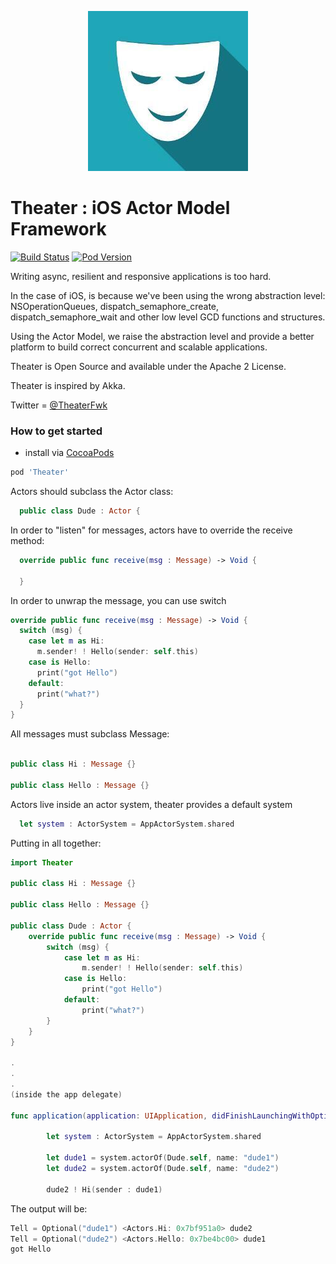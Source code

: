 
<p align="center" >
  <img src="theaterlogo.jpg" title="Theter logo" float=left>
</p>

# Theater : iOS Actor Model Framework
[![Build Status](https://travis-ci.org/darioalessandro/Theater.svg)](https://travis-ci.org/darioalessandro/Theater)
[![Pod Version](http://img.shields.io/cocoapods/v/Theater.svg?style=flat)](http://cocoadocs.org/docsets/Theater/)

Writing async, resilient and responsive applications is too hard. 

In the case of iOS, is because we've been using the wrong abstraction level: NSOperationQueues, dispatch_semaphore_create, dispatch_semaphore_wait and other low level GCD functions and structures.

Using the Actor Model, we raise the abstraction level and provide a better platform to build correct concurrent and scalable applications.

Theater is Open Source and available under the Apache 2 License.

Theater is inspired by Akka.

Twitter = [@TheaterFwk](https://twitter.com/TheaterFwk)

### How to get started

- install via [CocoaPods](http://cocoapods.org)

```ruby
pod 'Theater'
```

Actors should subclass the Actor class:

```swift
  public class Dude : Actor {
```
In order to "listen" for messages, actors have to override the receive method:
```swift
  override public func receive(msg : Message) -> Void {

  }
```

In order to unwrap the message, you can use switch 

```swift
override public func receive(msg : Message) -> Void {
  switch (msg) {
    case let m as Hi:
      m.sender! ! Hello(sender: self.this)
    case is Hello:
      print("got Hello")
    default:
      print("what?")
  }
}
```

All messages must subclass Message:
```swift

public class Hi : Message {}
 
public class Hello : Message {}

```

Actors live inside an actor system, theater provides a default system

```swift
  let system : ActorSystem = AppActorSystem.shared
```

Putting in all together:

```swift
import Theater
 
public class Hi : Message {}
 
public class Hello : Message {}
 
public class Dude : Actor {
    override public func receive(msg : Message) -> Void {
        switch (msg) {
            case let m as Hi:
                m.sender! ! Hello(sender: self.this)
            case is Hello:
                print("got Hello")
            default:
                print("what?")
        }
    }
}

.
.
.
(inside the app delegate)

func application(application: UIApplication, didFinishLaunchingWithOptions launchOptions: [NSObject: AnyObject]?) -> Bool {
        
        let system : ActorSystem = AppActorSystem.shared
        
        let dude1 = system.actorOf(Dude.self, name: "dude1")
        let dude2 = system.actorOf(Dude.self, name: "dude2")
        
        dude2 ! Hi(sender : dude1)
```

The output will be:
```swift
Tell = Optional("dude1") <Actors.Hi: 0x7bf951a0> dude2 
Tell = Optional("dude2") <Actors.Hello: 0x7be4bc00> dude1 
got Hello
```

